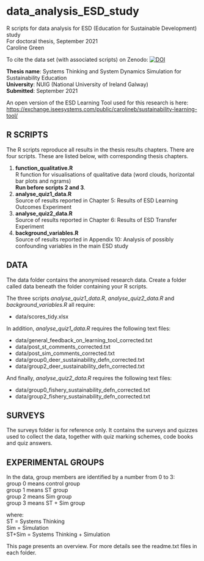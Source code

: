 # data_analysis_ESD_study
R scripts for data analysis for ESD (Education for Sustainable Development) study\
For doctoral thesis, September 2021\
Caroline Green

To cite the data set (with associated scripts) on Zenodo: [![DOI](https://zenodo.org/badge/406853626.svg)](https://zenodo.org/badge/latestdoi/406853626)

**Thesis name**: Systems Thinking and System Dynamics Simulation for Sustainability Education\
**University**: NUIG (National University of Ireland Galway)\
**Submitted**: September 2021

An open version of the ESD Learning Tool used for this research is here: https://exchange.iseesystems.com/public/carolineb/sustainability-learning-tool/

R SCRIPTS
---------
The R scripts reproduce all results in the thesis results chapters. There are four scripts. These are listed below, with corresponding thesis chapters.

1. **function_qualitative.R**\
R function for visualisations of qualitative data (word clouds, horizontal bar plots and ngrams)\
**Run before scripts 2 and 3**.
2. **analyse_quiz1_data.R**\
Source of results reported in Chapter 5: Results of ESD Learning Outcomes Experiment
3. **analyse_quiz2_data.R**\
Source of results reported in Chapter 6: Results of ESD Transfer Experiment
4. **background_variables.R**\
Source of results reported in Appendix 10: Analysis of possibly confounding variables in the main ESD study

DATA
----
The data folder contains the anonymised research data. Create a folder called data beneath the folder containing your R scripts.

The three scripts *analyse_quiz1_data.R*, *analyse_quiz2_data.R* and *background_variables.R* all require:
- data/scores_tidy.xlsx

In addition, *analyse_quiz1_data.R* requires the following text files:
- data/general_feedback_on_learning_tool_corrected.txt
- data/post_st_comments_corrected.txt
- data/post_sim_comments_corrected.txt
- data/group0_deer_sustainability_defn_corrected.txt
- data/group2_deer_sustainability_defn_corrected.txt

And finally, *analyse_quiz2_data.R* requires the following text files:
- data/group0_fishery_sustainability_defn_corrected.txt
- data/group2_fishery_sustainability_defn_corrected.txt

SURVEYS
-------
The surveys folder is for reference only. It contains the surveys and quizzes used to collect the data, together with quiz marking schemes, code books and quiz answers.

EXPERIMENTAL GROUPS
-------------------
In the data, group members are identified by a number from 0 to 3:\
group 0 means control group\
group 1 means ST group\
group 2 means Sim group\
group 3 means ST + Sim group

where:\
ST = Systems Thinking\
Sim = Simulation\
ST+Sim = Systems Thinking + Simulation

This page presents an overview. For more details see the readme.txt files in each folder.

